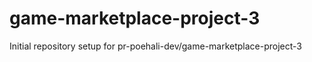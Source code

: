 # game-marketplace-project-3

Initial repository setup for pr-poehali-dev/game-marketplace-project-3